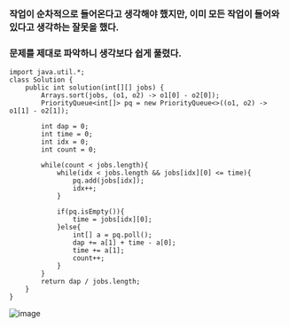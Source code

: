 ### 작업이 순차적으로 들어온다고 생각해야 했지만, 이미 모든 작업이 들어와 있다고 생각하는 잘못을 했다.
### 문제를 제대로 파악하니 생각보다 쉽게 풀렸다.
```
import java.util.*;
class Solution {
    public int solution(int[][] jobs) {
        Arrays.sort(jobs, (o1, o2) -> o1[0] - o2[0]);
        PriorityQueue<int[]> pq = new PriorityQueue<>((o1, o2) -> o1[1] - o2[1]);
        
        int dap = 0;
        int time = 0;
        int idx = 0;
        int count = 0;
        
        while(count < jobs.length){
            while(idx < jobs.length && jobs[idx][0] <= time){
                pq.add(jobs[idx]);
                idx++;
            }
            
            if(pq.isEmpty()){
                time = jobs[idx][0];
            }else{
                int[] a = pq.poll();
                dap += a[1] + time - a[0];
                time += a[1];
                count++;
            }
        }
        return dap / jobs.length;
    }
}
```
![image](https://github.com/user-attachments/assets/f4b57175-a75b-4edc-b8be-e68f0b282d94)
